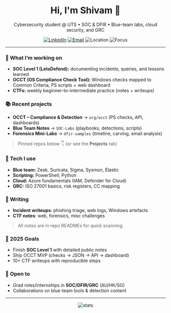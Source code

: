 <!-- Header -->
<h1 align="center">Hi, I'm Shivam 👋</h1>
<p align="center">
  Cybersecurity student @ UTS • SOC & DFIR • Blue-team labs, cloud security, and GRC
</p>

<!-- Quick badges -->
<p align="center">
  <a href="https://www.linkedin.com/"><img alt="LinkedIn" src="https://img.shields.io/badge/LinkedIn-Connect-blue"></a>
  <a href="mailto:youremail@example.com"><img alt="Email" src="https://img.shields.io/badge/Email-Contact-informational"></a>
  <img alt="Location" src="https://img.shields.io/badge/Location-Sydney%2C%20AU-success">
  <img alt="Focus" src="https://img.shields.io/badge/Focus-SOC%20Level%201%20%7C%20CTFs%20%7C%20Azure-blueviolet">
</p>

---

### 🚀 What I’m working on
- **SOC Level 1 (LetsDefend):** documenting incidents, queries, and lessons learned  
- **OCCT (OS Compliance Check Tool):** Windows checks mapped to Common Criteria, PS scripts + web dashboard  
- **CTFs:** weekly beginner-to-intermediate practice (notes + writeups)

### 📚 Recent projects
- **OCCT – Compliance & Detection** → `org/occt` (PS checks, API, dashboards)
- **Blue Team Notes** → `SOC-Labs` (playbooks, detections, scripts)
- **Forensics Mini-Labs** → `dfir-samples` (timeline, carving, email analysis)

> Pinned repos below 👇 (or see the **Projects** tab)

### 🧰 Tech I use
- **Blue team:** Zeek, Suricata, Sigma, Sysmon, Elastic
- **Scripting:** PowerShell, Python
- **Cloud:** Azure fundamentals (IAM, Defender for Cloud)
- **GRC:** ISO 27001 basics, risk registers, CC mapping

### 📝 Writing
- **Incident writeups**: phishing triage, web logs, Windows artefacts  
- **CTF notes**: web, forensics, misc challenges  
> All notes are in repo READMEs for quick scanning.

### 🎯 2025 Goals
- Finish **SOC Level 1** with detailed public notes  
- Ship OCCT MVP (checks → JSON → API → dashboard)  
- 10+ CTF writeups with reproducible steps

### 🤝 Open to
- Grad roles/internships in **SOC/DFIR/GRC** (AU/HK/SG)
- Collaborations on blue-team tools & detection content

---

<!-- Optional: GitHub stats (third-party image cards) -->
<p align="center">
  <img src="https://github-readme-stats.vercel.app/api?username=YOUR_USERNAME&show_icons=true&hide_title=true" alt="stats" />
</p>

